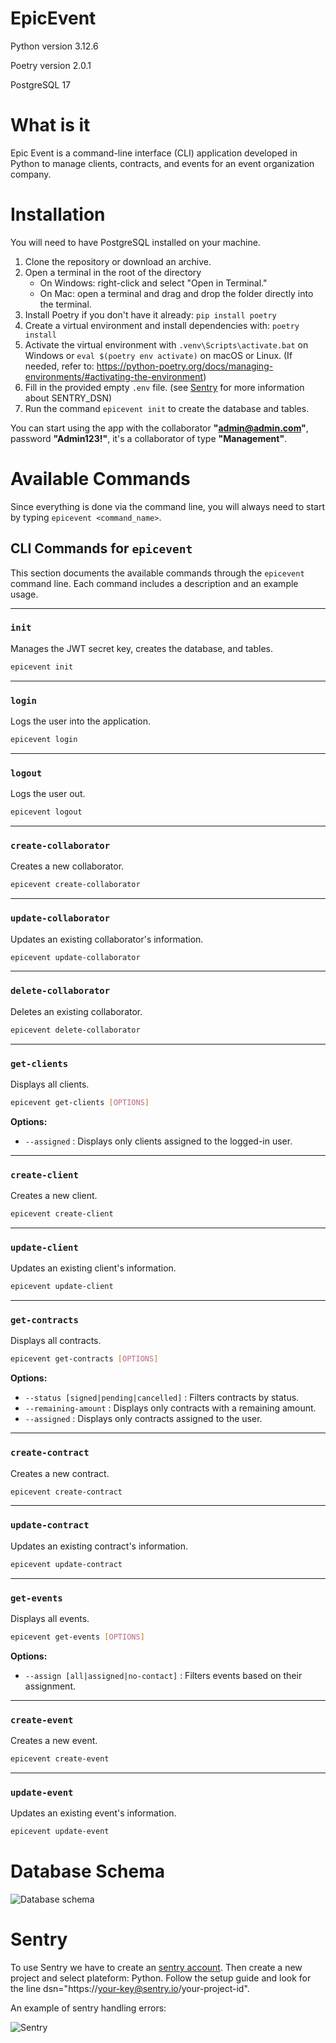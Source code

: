 # EpicEvent

Python version 3.12.6

Poetry version 2.0.1

PostgreSQL 17


# What is it
Epic Event is a command-line interface (CLI) application developed in Python to manage clients, contracts, and events for an event organization company.

# Installation
You will need to have PostgreSQL installed on your machine.
1. Clone the repository or download an archive.
2. Open a terminal in the root of the directory
   - On Windows: right-click and select "Open in Terminal."
   - On Mac: open a terminal and drag and drop the folder directly into the terminal.
3. Install Poetry if you don't have it already: ```pip install poetry```
4. Create a virtual environment and install dependencies with: ```poetry install```
5. Activate the virtual environment with ```.venv\Scripts\activate.bat``` on Windows or ```eval $(poetry env activate)``` on macOS or Linux. (If needed, refer to: https://python-poetry.org/docs/managing-environments/#activating-the-environment)
6. Fill in the provided empty `.env` file. (see [Sentry](#Sentry) for more information about SENTRY_DSN)
7. Run the command ```epicevent init``` to create the database and tables.

You can start using the app with the collaborator **"admin@admin.com"**, password **"Admin123!"**, it's a collaborator of type **"Management"**.
# Available Commands
Since everything is done via the command line, you will always need to start by typing ```epicevent <command_name>```.

## CLI Commands for `epicevent`

This section documents the available commands through the `epicevent` command line. Each command includes a description and an example usage.

---

### `init`
Manages the JWT secret key, creates the database, and tables.

```bash
epicevent init
```

---

### `login`
Logs the user into the application.

```bash
epicevent login
```

---

### `logout`
Logs the user out.

```bash
epicevent logout
```

---

### `create-collaborator`
Creates a new collaborator.

```bash
epicevent create-collaborator
```

---

### `update-collaborator`
Updates an existing collaborator's information.

```bash
epicevent update-collaborator
```

---

### `delete-collaborator`
Deletes an existing collaborator.

```bash
epicevent delete-collaborator
```

---

### `get-clients`
Displays all clients.

```bash
epicevent get-clients [OPTIONS]
```

**Options:**
- `--assigned` : Displays only clients assigned to the logged-in user.

---

### `create-client`
Creates a new client.

```bash
epicevent create-client
```

---

### `update-client`
Updates an existing client's information.

```bash
epicevent update-client
```

---

### `get-contracts`
Displays all contracts.

```bash
epicevent get-contracts [OPTIONS]
```

**Options:**
- `--status [signed|pending|cancelled]` : Filters contracts by status.
- `--remaining-amount` : Displays only contracts with a remaining amount.
- `--assigned` : Displays only contracts assigned to the user.

---

### `create-contract`
Creates a new contract.

```bash
epicevent create-contract
```

---

### `update-contract`
Updates an existing contract's information.

```bash
epicevent update-contract
```

---

### `get-events`
Displays all events.

```bash
epicevent get-events [OPTIONS]
```

**Options:**
- `--assign [all|assigned|no-contact]` : Filters events based on their assignment.
---

### `create-event`
Creates a new event.

```bash
epicevent create-event
```

---

### `update-event`
Updates an existing event's information.

```bash
epicevent update-event
```

# Database Schema

![Database schema](assets/bdd_schema.png)

# Sentry
To use Sentry we have to create an [sentry account](https://sentry.io/).
Then create a new project and select plateform: Python. Follow the setup guide and look for the line dsn="https://your-key@sentry.io/your-project-id".

An example of sentry handling errors:

![Sentry](assets/sentry.png)
